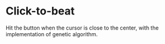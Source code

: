 # Click-to-beat
Hit the button when the cursor is close to the center, with the implementation of genetic algorithm.
